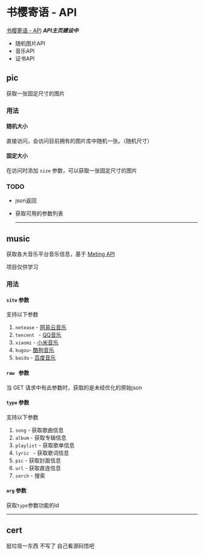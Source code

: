 # 书樱寄语 - API

[书樱寄语 - API](https://api.sakurapuare.com) ***API主页建设中***

* 随机图片API
* 音乐API
* 证书API

## pic

获取一张固定尺寸的图片

### 用法

#### 随机大小

直接访问，会访问目前拥有的图片库中随机一张。（随机尺寸）

#### 固定大小

在访问时添加 `size` 参数，可以获取一张固定尺寸的图片

### TODO

* json返回

* 获取可用的参数列表

  ***

## music

获取各大音乐平台音乐信息，基于 [Meting API](https://github.com/metowolf/Meting)

项目仅供学习

### 用法

#### `site` 参数

支持以下参数

1. `netease` - [网易云音乐](https://muisic.163.com) 
2. `tencent ` - [QQ音乐](https://y.qq.com) 
3. `xiaomi` - [小米音乐](https://web.music.xiaomi.com/)
4. `kugou`- [酷狗音乐](https://www.kugou.com/)
5. `baidu` - [百度音乐](https://music.taihe.com/)

#### `raw ` 参数

当 GET 请求中有此参数时，获取的是未经优化的原始json

#### `type` 参数

支持以下参数

1. `song` - 获取歌曲信息
2. `album` - 获取专辑信息
3. `playlist` - 获取歌单信息
4. `lyric ` - 获取歌词信息
5. `pic` - 获取封面信息
6. `url` - 获取直连信息
7. `serch` - 搜索

#### `arg` 参数

获取`type`参数功能的id

***

## cert

挺垃圾一东西 不写了 自己看源码悟吧

